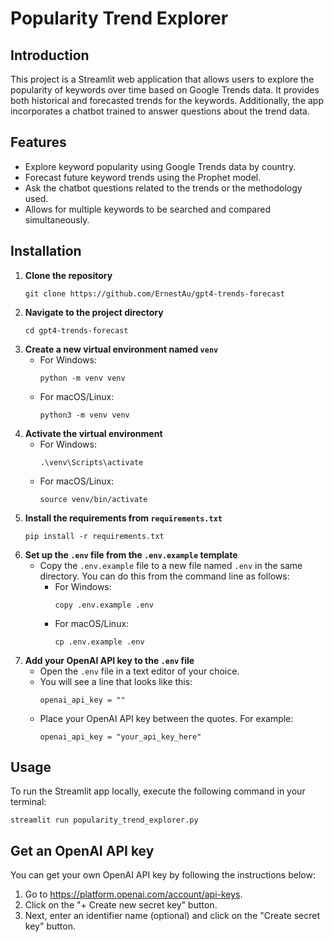 
# Popularity Trend Explorer

## Introduction
This project is a Streamlit web application that allows users to explore the popularity of keywords over time based on Google Trends data. It provides both historical and forecasted trends for the keywords. Additionally, the app incorporates a chatbot trained to answer questions about the trend data.

## Features
- Explore keyword popularity using Google Trends data by country.
- Forecast future keyword trends using the Prophet model.
- Ask the chatbot questions related to the trends or the methodology used.
- Allows for multiple keywords to be searched and compared simultaneously.

## Installation
1. **Clone the repository**
   ```
   git clone https://github.com/ErnestAu/gpt4-trends-forecast
   ```
2. **Navigate to the project directory**
   ```
   cd gpt4-trends-forecast
   ```
3. **Create a new virtual environment named `venv`**
   - For Windows:
     ```
     python -m venv venv
     ```
   - For macOS/Linux:
     ```
     python3 -m venv venv
     ```
4. **Activate the virtual environment**
   - For Windows:
     ```
     .\venv\Scripts\activate
     ```
   - For macOS/Linux:
     ```
     source venv/bin/activate
     ```
5. **Install the requirements from `requirements.txt`**
   ```
   pip install -r requirements.txt
   ```
6. **Set up the `.env` file from the `.env.example` template**
   - Copy the `.env.example` file to a new file named `.env` in the same directory. You can do this from the command line as follows:
     - For Windows:
       ```
       copy .env.example .env
       ```
     - For macOS/Linux:
       ```
       cp .env.example .env
       ```
7. **Add your OpenAI API key to the `.env` file**
   - Open the `.env` file in a text editor of your choice.
   - You will see a line that looks like this:
     ```
     openai_api_key = ""
     ```
   - Place your OpenAI API key between the quotes. For example:
     ```
     openai_api_key = "your_api_key_here"
     ```

## Usage
To run the Streamlit app locally, execute the following command in your terminal:
```
streamlit run popularity_trend_explorer.py
```

## Get an OpenAI API key
You can get your own OpenAI API key by following the instructions below:

1. Go to https://platform.openai.com/account/api-keys.
2. Click on the "+ Create new secret key" button.
3. Next, enter an identifier name (optional) and click on the "Create secret key" button.
